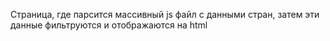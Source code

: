 Страница, где парсится массивный js файл с данными стран, затем эти данные фильтруются и отображаются на html
